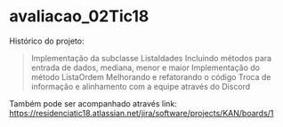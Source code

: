# avaliacao_02Tic18

Histórico do projeto:

>Implementação da subclasse ListaIdades
>Incluindo métodos para entrada de dados, mediana, menor e maior
>Implementação do método ListaOrdem
>Melhorando e refatorando o código
>Troca de informação e alinhamento com a equipe através do Discord

Também pode ser acompanhado através link: https://residenciatic18.atlassian.net/jira/software/projects/KAN/boards/1
